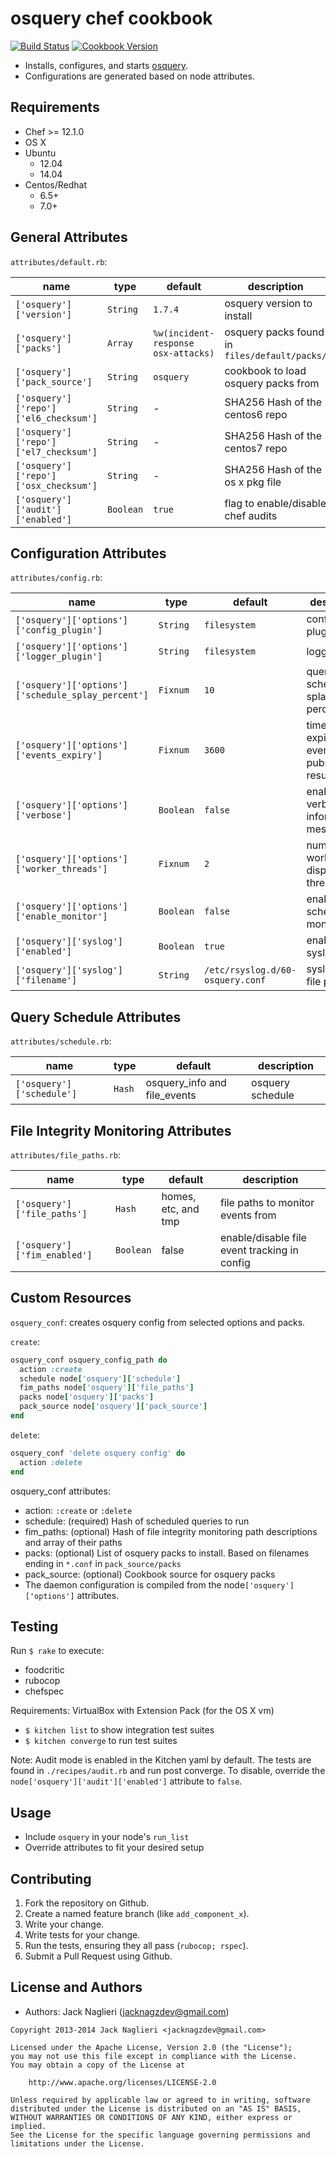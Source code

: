osquery chef cookbook
====================
[![Build Status](https://travis-ci.org/jacknagz/osquery-cookbook.svg?branch=master)](https://travis-ci.org/jacknagz/osquery-cookbook)
[![Cookbook Version](https://img.shields.io/cookbook/v/osquery.svg)](https://supermarket.chef.io/cookbooks/osquery)

* Installs, configures, and starts [osquery](https://osquery.io/).
* Configurations are generated based on node attributes.

Requirements
------------
* Chef >= 12.1.0
* OS X
* Ubuntu
  * 12.04
  * 14.04
* Centos/Redhat
  * 6.5+
  * 7.0+

General Attributes
----------
`attributes/default.rb`:

| name   | type | default | description |
|--------|------|---------|-------------|
| `['osquery']['version']` | `String` | `1.7.4` | osquery version to install |
| `['osquery']['packs']` | `Array` | `%w(incident-response osx-attacks)` | osquery packs found in `files/default/packs/` |
| `['osquery']['pack_source']` | `String` | `osquery` | cookbook to load osquery packs from |
| `['osquery']['repo']['el6_checksum']` | `String` | - | SHA256 Hash of the centos6 repo |
| `['osquery']['repo']['el7_checksum']` | `String` | - | SHA256 Hash of the centos7 repo |
| `['osquery']['repo']['osx_checksum']` | `String` | - | SHA256 Hash of the os x pkg file |
| `['osquery']['audit']['enabled']` | `Boolean` | `true` | flag to enable/disable chef audits |

Configuration Attributes
----------
`attributes/config.rb`:

| name   | type | default | description |
|--------|------|---------|-------------|
| `['osquery']['options']['config_plugin']` | `String` | `filesystem` | configuration plugin |
| `['osquery']['options']['logger_plugin']` | `String` | `filesystem` | logger plugin |
| `['osquery']['options']['schedule_splay_percent']` | `Fixnum` | `10` | query schedule splay percentage |
| `['osquery']['options']['events_expiry']` | `Fixnum` | `3600` | timeout to expire eventing pubsub results |
| `['osquery']['options']['verbose']` | `Boolean` | `false` | enable verbose informational messages |
| `['osquery']['options']['worker_threads']` | `Fixnum` | `2` | number of work dispatch threads |
| `['osquery']['options']['enable_monitor']` | `Boolean` | `false` | enable schedule monitor |
| `['osquery']['syslog']['enabled']` | `Boolean` | `true` | enable syslog tables |
| `['osquery']['syslog']['filename']` | `String` | `/etc/rsyslog.d/60-osquery.conf` | syslog conf file path |

Query Schedule Attributes
----------
`attributes/schedule.rb`:

| name   | type | default | description |
|--------|------|---------|-------------|
| `['osquery']['schedule']` | `Hash` | osquery_info and file_events | osquery schedule |

File Integrity Monitoring Attributes
----------
`attributes/file_paths.rb`:

| name   | type | default | description |
|--------|------|---------|-------------|
| `['osquery']['file_paths']` | `Hash` | homes, etc, and tmp | file paths to monitor events from |
| `['osquery']['fim_enabled']` | `Boolean` | false | enable/disable file event tracking in config |

Custom Resources
----------------
`osquery_conf`: creates osquery config from selected options and packs.

`create`:

```ruby
osquery_conf osquery_config_path do
  action :create
  schedule node['osquery']['schedule']
  fim_paths node['osquery']['file_paths']
  packs node['osquery']['packs']
  pack_source node['osquery']['pack_source']
end
```

`delete`:

```ruby
osquery_conf 'delete osquery config' do
  action :delete
end
```

osquery_conf attributes:
* action: `:create` or `:delete`
* schedule: (required) Hash of scheduled queries to run
* fim_paths: (optional) Hash of file integrity monitoring path descriptions and array of their paths
* packs: (optional) List of osquery packs to install.  Based on filenames ending in `*.conf` in `pack_source/packs`
* pack_source: (optional) Cookbook source for osquery packs
* The daemon configuration is compiled from the node`['osquery']['options']` attributes.

Testing
-----
Run `$ rake` to execute:
* foodcritic
* rubocop
* chefspec

Requirements: VirtualBox with Extension Pack (for the OS X vm)
* `$ kitchen list` to show integration test suites <br />
* `$ kitchen converge` to run test suites

Note: Audit mode is enabled in the Kitchen yaml by default.  The tests are found in `./recipes/audit.rb` and run post converge.  To disable, override the `node['osquery']['audit']['enabled']` attribute to `false`.

Usage
-----
* Include `osquery` in your node's `run_list`
* Override attributes to fit your desired setup

Contributing
------------
1. Fork the repository on Github.
2. Create a named feature branch (like `add_component_x`).
3. Write your change.
4. Write tests for your change.
5. Run the tests, ensuring they all pass (`rubocop; rspec`).
6. Submit a Pull Request using Github.

License and Authors
-------------------
* Authors: Jack Naglieri (jacknagzdev@gmail.com)

```text
Copyright 2013-2014 Jack Naglieri <jacknagzdev@gmail.com>

Licensed under the Apache License, Version 2.0 (the "License");
you may not use this file except in compliance with the License.
You may obtain a copy of the License at

    http://www.apache.org/licenses/LICENSE-2.0

Unless required by applicable law or agreed to in writing, software
distributed under the License is distributed on an "AS IS" BASIS,
WITHOUT WARRANTIES OR CONDITIONS OF ANY KIND, either express or implied.
See the License for the specific language governing permissions and
limitations under the License.
```
